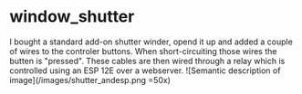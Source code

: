 # window_shutter
I bought a standard add-on shutter winder, opend it up and added a couple of wires to the controler buttons. When short-circuiting those wires the butten is "pressed". These cables are then wired through a relay which is controlled using an ESP 12E over a webserver.
![Semantic description of image](/images/shutter_andesp.png =50x)
